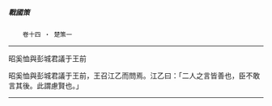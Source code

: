 

##### 戰國策
　　`卷十四 ‧ 楚策一`

* * *

昭奚恤與彭城君議于王前

昭奚恤與彭城君議于王前，王召江乙而問焉。江乙曰：「二人之言皆善也，臣不敢言其後。此謂慮賢也。」

* * *

